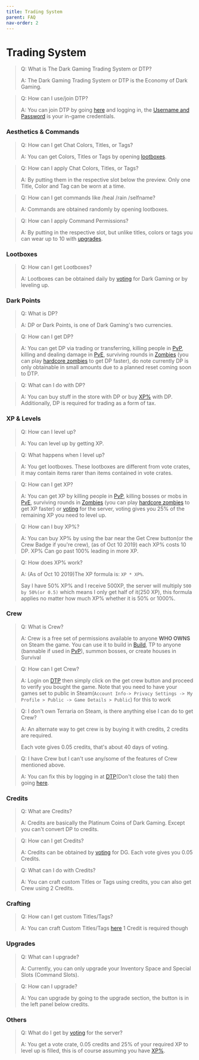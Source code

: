 ```yaml
---
title: Trading System
parent: FAQ
nav-order: 2
---
```

# Trading System

> Q: What is The Dark Gaming Trading System or DTP?
>
> A: The Dark Gaming Trading System or DTP is the Economy of Dark Gaming.

> Q: How can I use/join DTP?
>
> A: You can join DTP by going [here](https://t.dark-gaming.com) and logging in, the [Username and Password](Accounts.md#Username-Password) is your in-game credentials.

### Aesthetics & Commands

> Q: How can I get Chat Colors, Titles, or Tags?
>
> A: You can get Colors, Titles or Tags by opening [lootboxes](#Lootboxes).

> Q: How can I apply Chat Colors, Titles, or Tags?
>
> A: By putting them in the respective slot below the preview. Only one Title, Color and Tag can be worn at a time.

<a name="Special-Commands"></a>

> Q: How can I get commands like /heal /rain /selfname?
>
> A: Commands are obtained randomly by opening lootboxes.

> Q: How can I apply Command Permissions?
>
> A: By putting in the respective slot, but unlike titles, colors or tags you can wear up to 10 with [upgrades](#Upgrades).

### Lootboxes

> Q: How can I get Lootboxes?
>
> A: Lootboxes can be obtained daily by [voting](https://terraria-servers.com/server/90/vote/) for Dark Gaming or by leveling up.

### Dark Points

> Q: What is DP?
>
> A: DP or Dark Points, is one of Dark Gaming's two currencies.

> Q: How can I get DP?
>
> A: You can get DP via trading or transferring, killing people in [PvP](ServernGamemodes.md#PvP), killing and dealing damage in [PvE](ServernGamemodes.md#PvE), surviving rounds in [Zombies](ServernGamemodes.md#Zombies) (you can play [hardcore zombies](ServernGamemodes.md#Hardcore-Zombies) to get DP faster), do note currently DP is only obtainable in small amounts due to a planned reset coming soon to DTP.

> Q: What can I do with DP?
>
> A: You can buy stuff in the store with DP or buy [XP%](#xpeff) with DP. Additionally, DP is required for trading as a form of tax.

### XP & Levels

> Q: How can I level up?
>
> A: You can level up by getting XP.

> Q: What happens when I level up?
>
> A: You get lootboxes. These lootboxes are different from vote crates, it may contain items rarer than items contained in vote crates.

> Q: How can I get XP?
>
> A: You can get XP by killing people in [PvP](ServernGamemodes.md#PvP), killing bosses or mobs in [PvE](ServernGamemodes.md#PvE), surviving rounds in [Zombies](ServernGamemodes.md#Zombies) (you can play [hardcore zombies](ServernGamemodes.md#Hardcore-Zombies) to get XP faster) or [voting](https://terraria-servers.com/server/90/vote/) for the server, voting gives you 25% of the remaining XP you need to level up.

<a name="xpeff"></a>

> Q: How can I buy XP%?
>
> A: You can buy XP% by using the bar near the Get Crew button(or the Crew Badge if you're crew), (as of Oct 10 2019) each XP% costs 10 DP. XP% Can go past 100% leading in more XP. 

> Q: How does XP% work?
>
> A: (As of Oct 10 2019)The XP formula is: `XP * XP%`.
>
> Say I have 50% XP% and I receive 500XP, the server will multiply `500 by 50%(or 0.5)` which means I only get half of it(250 XP), this formula applies no matter how much XP% whether it is 50% or 1000%.

### Crew

> Q: What is Crew?
> 
> A: Crew is a free set of permissions available to anyone **WHO OWNS** on Steam the game. You can use it to build in [Build](ServernGamemodes.md#Build), TP to anyone (bannable if used in [PvP](ServernGamemodes.md#PvP)), summon bosses, or create houses in Survival

> Q: How can I get Crew?
>
> A: Login on [DTP](#Trading-System) then simply click on the get crew button and proceed to verify you bought the game. Note that you need to have your games set to public in Steam(`Account Info-> Privacy Settings -> My Profile > Public -> Game Details > Public`) for this to work

> Q: I don't own Terraria on Steam, is there anything else I can do to get Crew?
>
> A: An alternate way to get crew is by buying it with credits, 2 credits are required.
>
> Each vote gives 0.05 credits, that's about 40 days of voting.

> Q: I have Crew but I can't use any/some of the features of Crew mentioned above.
>
> A: You can fix this by logging in at [DTP](#Trading-System)(Don't close the tab) then going [here](https://t.dark-gaming.com/fixcrew).

### Credits

> Q: What are Credits?
>
> A: Credits are basically the Platinum Coins of Dark Gaming. Except you can't convert DP to credits.

> Q: How can I get Credits?
>
> A: Credits can be obtained by [voting](https://terraria-servers.com/server/90/vote/) for DG. Each vote gives you 0.05 Credits.

> Q: What can I do with Credits?
>
> A: You can craft custom Titles or Tags using credits, you can also get Crew using 2 Credits.

### Crafting

> Q: How can I get custom Titles/Tags?
>
> A: You can craft Custom Titles/Tags [here](https://t.dark-gaming.com#craft/item1) 1 Credit is required though

### Upgrades

> Q: What can I upgrade?
>
> A: Currently, you can only upgrade your Inventory Space and Special Slots (Command Slots).

> Q: How can I upgrade?
>
> A: You can upgrade by going to the upgrade section, the button is in the left panel below credits.

### Others

> Q: What do I get by [voting](https://terraria-servers.com/server/90/vote/) for the server?
>
> A: You get a vote crate, 0.05 credits and 25% of your required XP to level up is filled, this is of course assuming you have [XP%](#XP).
